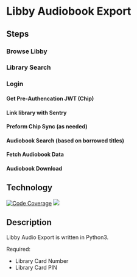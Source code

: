 # Libby Audiobook Export

## Steps

### Browse Libby

### Library Search

### Login

#### Get Pre-Authencation JWT (Chip)

#### Link library with Sentry 

#### Preform Chip Sync (as needed)

#### Audiobook Search (based on borrowed titles)

#### Fetch Audiobook Data

#### Audiobook Download

## Technology

<p align="left">
    <a href="https://coveralls.io/github/badges/shields">
        <img src="https://img.shields.io/coveralls/github/badges/shields"
            alt="Code Coverage"></a>
    <a href="https://www.python.org/doc/">
        <img src="https://img.shields.io/badge/Code-Python3-blue?logo=python&logoColor=blue
            alt="Python3"></a>
</p>

## Description

Libby Audio Export is written in Python3.

Required: 
* Library Card Number
* Library Card PIN
